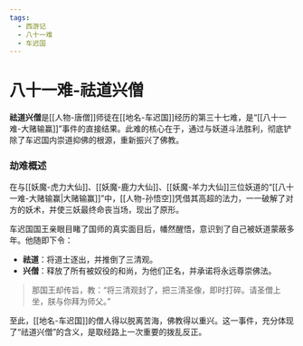 ```yaml
---
tags:
  - 西游记
  - 八十一难
  - 车迟国
---
```

# 八十一难-祛道兴僧

**祛道兴僧**是[[人物-唐僧]]师徒在[[地名-车迟国]]经历的第三十七难，是“[[八十一难-大赌输赢]]”事件的直接结果。此难的核心在于，通过与妖道斗法胜利，彻底铲除了车迟国内崇道抑佛的根源，重新振兴了佛教。

### **劫难概述**
在与[[妖魔-虎力大仙]]、[[妖魔-鹿力大仙]]、[[妖魔-羊力大仙]]三位妖道的“[[八十一难-大赌输赢|大赌输赢]]”中，[[人物-孙悟空]]凭借其高超的法力，一一破解了对方的妖术，并使三妖最终命丧当场，现出了原形。

车迟国国王亲眼目睹了国师的真实面目后，幡然醒悟，意识到了自己被妖道蒙蔽多年。他随即下令：
*   **祛道**：将道士逐出，并推倒了三清观。
*   **兴僧**：释放了所有被奴役的和尚，为他们正名，并承诺将永远尊崇佛法。

> 那国王却传旨，教：“将三清观封了，把三清圣像，即时打碎。请圣僧上坐，朕与你拜为师父。”

至此，[[地名-车迟国]]的僧人得以脱离苦海，佛教得以重兴。这一事件，充分体现了“祛道兴僧”的含义，是取经路上一次重要的拨乱反正。
